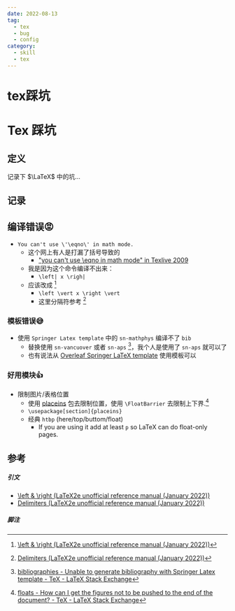 ```yaml
---
date: 2022-08-13
tag:
  - tex
  - bug
  - config
category:
  - skill
  - tex
---
```


# tex踩坑

# Tex 踩坑

## 定义

记录下 $\LaTeX$ 中的坑…

## 记录

## 编译错误😡

- `You can't use \'\eqno\' in math mode.`
	- 这个网上有人是打漏了括号导致的
		- ["you can't use \eqno in math mode" in Texlive 2009](https://latex.org/forum/viewtopic.php?t=7657)
	- 我是因为这个命令编译不出来：
		- `\left| x \righ|`
	- 应该改成 [^1]
		- `\left \vert x \right \vert`
		- 这里分隔符参考 [^2]

### 模板错误😅

- 使用 `Springer Latex template` 中的 `sn-mathphys` 编译不了 `bib`
	- 替换使用 `sn-vancuover` 或者 `sn-aps` [^3]，我个人是使用了 `sn-aps` 就可以了
	- 也有说法从 [Overleaf Springer LaTeX template](https://www.springernature.com/gp/authors/campaigns/latex-author-support) 使用模板可以

### 好用模块👍

- 限制图片/表格位置
	- 使用 [placeins](http://www.ctan.org/tex-archive/macros/latex/contrib/placeins/) 包去限制位置，使用 `\FloatBarrier` 去限制上下界.[^4]
	- `\usepackage[section]{placeins}`
	- 经典 `htbp` (here/top/buttom/float)
		- If you are using it add at least `p` so LaTeX can do float-only pages.

## 参考

##### 引文

- [\left & \right (LaTeX2e unofficial reference manual (January 2022))](https://latexref.xyz/_005cleft-_0026-_005cright.html)
- [Delimiters (LaTeX2e unofficial reference manual (January 2022))](https://latexref.xyz/Delimiters.html)

##### 脚注

[^1]: [\left & \right (LaTeX2e unofficial reference manual (January 2022))](https://latexref.xyz/_005cleft-_0026-_005cright.html)
[^2]: [Delimiters (LaTeX2e unofficial reference manual (January 2022))](https://latexref.xyz/Delimiters.html)
[^3]: [bibliographies - Unable to generate bibliography with Springer Latex template - TeX - LaTeX Stack Exchange](https://tex.stackexchange.com/questions/615138/unable-to-generate-bibliography-with-springer-latex-template)
[^4]: [floats - How can I get the figures not to be pushed to the end of the document? - TeX - LaTeX Stack Exchange](https://tex.stackexchange.com/questions/11366/how-can-i-get-the-figures-not-to-be-pushed-to-the-end-of-the-document)
